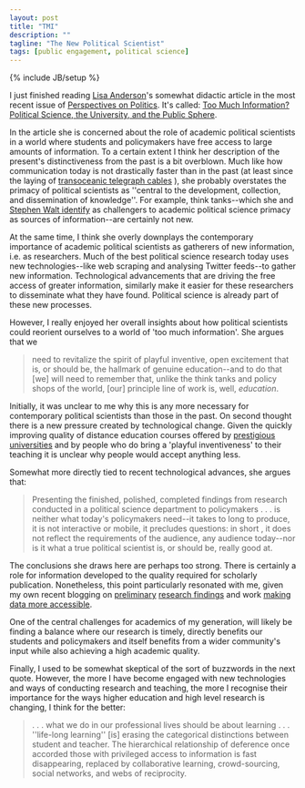 ```yaml
---
layout: post
title: "TMI"
description: ""
tagline: "The New Political Scientist"
tags: [public engagement, political science]
---
```

{% include JB/setup %}

I just finished reading [Lisa Anderson](http://www.aucegypt.edu/about/president/Pages/default.aspx)'s somewhat didactic article in the most recent issue of [Perspectives on Politics](http://journals.cambridge.org/action/displayJournal?jid=PPS). It's called: [Too Much Information? Political Science, the University, and the Public Sphere](http://journals.cambridge.org/action/displayAbstract?fromPage=online&aid=8593753).

In the article she is concerned about the role of academic political scientists in a world where students and policymakers have free access to large amounts of information. To a certain extent I think her description of the present's distinctiveness from the past is a bit overblown. Much like how communication today is not drastically faster than in the past (at least since the laying of [transoceanic telegraph cables](http://en.wikipedia.org/wiki/Transatlantic_telegraph_cable) ), she probably overstates the primacy of political scientists as ''central to the development, collection, and dissemination of knowledge''. For example, think tanks--which she and [Stephen Walt identify](http://publicsphere.ssrc.org/walt-international-affairs-and-the-public-sphere/) as challengers to academic political science primacy as sources of information--are certainly not new. 

At the same time, I think she overly downplays the contemporary importance of academic political scientists as gatherers of new information, i.e. as researchers. Much of the best political science research today uses new technologies--like web scraping and analysing Twitter feeds--to gather new information. Technological advancements that are driving the free access of greater information, similarly make it easier for these researchers to disseminate what they have found. Political science is already part of these new processes.  

However, I really enjoyed her overall insights about how political scientists could reorient ourselves to a world of 'too much information'. She argues that we 

> need to revitalize the spirit of playful inventive, open excitement that is, or should be, the hallmark of genuine education--and to do that \[we\] will need to remember that, unlike the think tanks and policy shops of the world, \[our\] principle line of work is, well, *education*.

Initially, it was unclear to me why this is any more necessary for contemporary political scientists than those in the past. On second thought there is a new pressure created by technological change. Given the quickly improving quality of distance education courses offered by [prestigious universities](http://www.harvard.edu/faqs/distance-learning) and by people who do bring a 'playful inventiveness' to their teaching it is unclear why people would accept anything less. 

Somewhat more directly tied to recent technological advances, she argues that:

> Presenting the finished, polished, completed findings from research conducted in a political science department to policymakers . . . is neither what today's policymakers need--it takes to long to produce, it is not interactive or mobile, it precludes questions: in short , it does not reflect the requirements of the audience, any audience today--nor is it what a true political scientist is, or should be, really good at.

The conclusions she draws here are perhaps too strong. There is certainly a role for information developed to the quality required for scholarly publication. Nonetheless, this point particularly resonated with me, given my own recent blogging on [preliminary](http://christophergandrud.blogspot.kr/2012/02/update-to-partisan-bias-in-fed.html)  [research findings](http://christophergandrud.blogspot.kr/2012/04/graphing-predicting-legislative.html) and work [making data more accessible](http://christophergandrud.blogspot.kr/2012/06/data-on-github-easy-way-to-make-your.html).  

One of the central challenges for academics of my generation, will likely be finding a balance where our research is timely, directly benefits our students and policymakers and itself benefits from a wider community's input while also achieving a high academic quality. 

Finally, I used to be somewhat skeptical of the sort of buzzwords in the next quote. However, the more I have become engaged with new technologies and ways of conducting research and teaching, the more I recognise their importance for the ways higher education and high level research is changing, I think for the better:

> . . . what we do in our professional lives should be about learning . . . ''life-long learning'' \[is\] erasing the categorical distinctions between student and teacher. The hierarchical relationship of deference once accorded those with privileged access to information is fast disappearing, replaced by collaborative learning, crowd-sourcing, social networks, and webs of reciprocity.